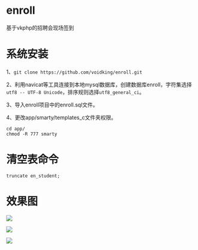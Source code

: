 # enroll
基于vkphp的招聘会现场签到   

# 系统安装
1、`git clone https://github.com/voidking/enroll.git`

2、利用navicat等工具连接到本地mysql数据库，创建数据库enroll，字符集选择`utf8 -- UTF-8 Unicode`，排序规则选择`utf8_general_ci`。

3、导入enroll项目中的enroll.sql文件。

4、更改app/smarty/templates_c文件夹权限。
```
cd app/
chmod -R 777 smarty
```

# 清空表命令
```
truncate en_student;
```

# 效果图
![](http://cdn.voidking.com//imgs/enroll/01.jpg?imageView2/0/w/500)  

![](http://cdn.voidking.com//imgs/enroll/02.jpg?imageView2/0/w/500)  

![](http://cdn.voidking.com//imgs/enroll/03.jpg?imageView2/0/w/500)
